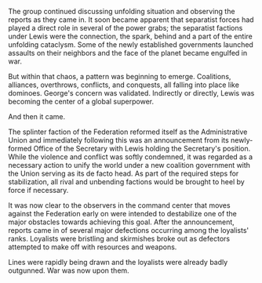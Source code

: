 The group continued discussing unfolding situation and observing the reports as they came in. It soon became apparent that separatist forces had played a direct role in several of the power grabs; the separatist factions under Lewis were the connection, the spark, behind and a part of the entire unfolding cataclysm. Some of the newly established governments launched assaults on their neighbors and the face of the planet became engulfed in war.

But within that chaos, a pattern was beginning to emerge. Coalitions, alliances, overthrows, conflicts, and conquests, all falling into place like dominoes. George's concern was validated. Indirectly or directly, Lewis was becoming the center of a global superpower.

And then it came.

The splinter faction of the Federation reformed itself as the Administrative Union and immediately following this was an announcement from its newly-formed Office of the Secretary with Lewis holding the Secretary's position. While the violence and conflict was softly condemned, it was regarded as a necessary action to unify the world under a new coalition government with the Union serving as its de facto head. As part of the required steps for stabilization, all rival and unbending factions would be brought to heel by force if necessary.

It was now clear to the observers in the command center that moves against the Federation early on were intended to destabilize one of the major obstacles towards achieving this goal. After the announcement, reports came in of several major defections occurring among the loyalists' ranks. Loyalists were bristling and skirmishes broke out as defectors attempted to make off with resources and weapons.

Lines were rapidly being drawn and the loyalists were already badly outgunned. War was now upon them.